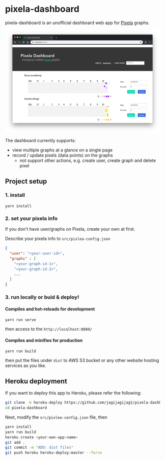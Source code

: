 # pixela-dashboard
pixela-dashboard is an unofficial dashboard web app for [Pixela](https://pixe.la/) graphs.

![screen](./docs/screen.png "screen")

The dashboard currently supports:
- view multiple graphs at a glance on a single page
- record / update pixels (data points) on the graphs
  - not support other actions, e.g. create user, create graph and delete pixel


## Project setup
### 1. install
```
yarn install
```

### 2. set your pixela info

If you don't have user/graphs on Pixela, create your own at first.

Describe your pixela info to `src/pixlea-config.json`
```json:src/pixlea-config.json
{
  "user": "<your-user-id>",
  "graphs" : [
    "<your-graph-id-1>",
    "<your-graph-id-2>",
    ...
  ]
}
```

### 3. run locally or buid & deploy!

#### Compiles and hot-reloads for development
```
yarn run serve
```

then access to the `http://localhost:8080/`

#### Compiles and minifies for production
```
yarn run build
```

then put the files under `dist` to AWS S3 bucket or any other website hosting services as you like.

## Heroku deployment
If you want to deploy this app to Heroku, please refer the following:

```bash
git clone -b heroku-deploy https://github.com/jagijagijag1/pixela-dashboard
cd pixela-dashboard
```

Next, modify the `src/pixlea-config.json` file, then

```bash
yarn install
yarn run build
heroku create <your-own-app-name>
git add .
git commit -m "ADD: dist files"
git push heroku heroku-deploy:master --force
```
